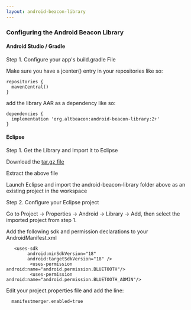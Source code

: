 ```yaml
---
layout: android-beacon-library
---
```


### Configuring the Android Beacon Library

#### Android Studio / Gradle 


Step 1. Configure your app's build.gradle File

Make sure you have a jcenter() entry in your repositories like so:

   ```
   repositories {
     mavenCentral()
   }
   ```

add the library AAR as a dependency like so:

   ```
   dependencies {
     implementation 'org.altbeacon:android-beacon-library:2+'
   }
   ```

#### Eclipse

Step 1. Get the Library and Import it to Eclipse

Download the [tar.gz file](download.html)

Extract the above file

Launch Eclipse and import the android-beacon-library folder above as an existing project in the workspace


Step 2. Configure your Eclipse project

Go to Project -> Properties -> Android -> Library -> Add, then select the imported project from step 1.

Add the following sdk and permission declarations to your AndroidManifest.xml

```
   <uses-sdk
        android:minSdkVersion="18"
        android:targetSdkVersion="18" />
         <uses-permission android:name="android.permission.BLUETOOTH"/>
         <uses-permission android:name="android.permission.BLUETOOTH_ADMIN"/>
```

Edit your project.properties file and add the line:
   ```
     manifestmerger.enabled=true
   ```



